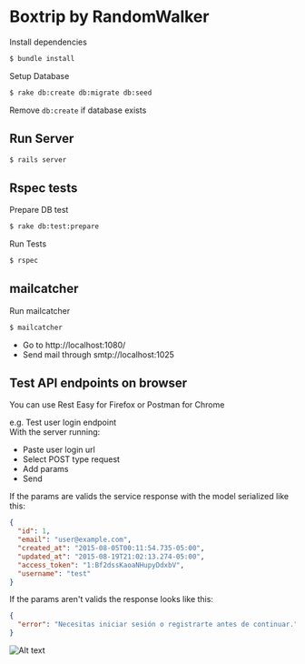 # Boxtrip by RandomWalker
Install dependencies
```bash
$ bundle install
```

Setup Database
```bash
$ rake db:create db:migrate db:seed
```
Remove ```db:create``` if database exists

## Run Server
```bash
$ rails server
```

## Rspec tests
Prepare DB test
```bash
$ rake db:test:prepare
```

Run Tests
```bash
$ rspec
```

## mailcatcher
Run mailcatcher
```bash
$ mailcatcher
```
* Go to http://localhost:1080/
* Send mail through smtp://localhost:1025

## Test API endpoints on browser
You can use Rest Easy for Firefox or Postman for Chrome

e.g. Test user login endpoint  
With the server running:
* Paste user login url
* Select POST type request
* Add params
* Send

If the params are valids the service response with the model serialized like this:
```json
{
  "id": 1,
  "email": "user@example.com",
  "created_at": "2015-08-05T00:11:54.735-05:00",
  "updated_at": "2015-08-19T21:02:13.274-05:00",
  "access_token": "1:Bf2dssKaoaNHupyDdxbV",
  "username": "test"
}
```

If the params aren't valids the response looks like this:
```json
{
  "error": "Necesitas iniciar sesión o registrarte antes de continuar."
}
```
![Alt text](/public/assets/readme/test_browser.png "Optional title")

